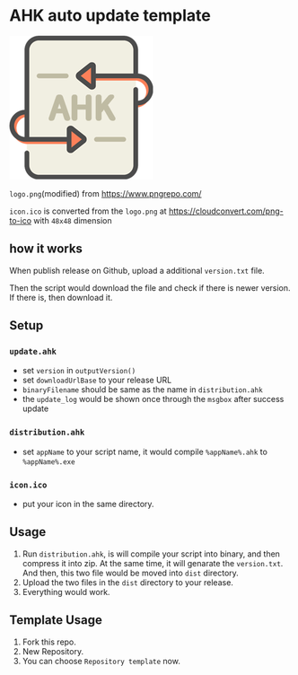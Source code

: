 # AHK auto update template

![](logo.png)

`logo.png`(modified) from https://www.pngrepo.com/ 

`icon.ico` is converted from the `logo.png`  at https://cloudconvert.com/png-to-ico with `48x48` dimension

## how it works

When publish release on Github, upload a additional `version.txt` file.

Then the script would download the file and check if there is newer version. If there is, then download it.

## Setup

### `update.ahk`
- set `version` in `outputVersion()`
- set `downloadUrlBase` to your release URL
- `binaryFilename` should be same as the name in `distribution.ahk`
- the `update_log` would be shown once through the `msgbox` after success update

### `distribution.ahk`
- set `appName` to your script name, it would compile `%appName%.ahk` to `%appName%.exe`

### `icon.ico`
- put your icon in the same directory.

## Usage
1. Run `distribution.ahk`, is will compile your script into binary, and then compress it into zip. At the same time, it will genarate the `version.txt`. And then, this two file would be moved into `dist` directory.
2. Upload the two files in the `dist` directory to your release.
3. Everything would work.

## Template Usage

1. Fork this repo.
2. New Repository.
3. You can choose `Repository template` now.

